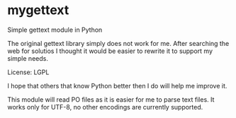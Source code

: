 # mygettext
Simple gettext module in Python

The original gettext library simply does not work for me. After searching the web for solutios I thought it would be easier to rewrite it to support my simple needs.

License: LGPL

I hope that others that know Python better then I do will help me improve it.

This module will read PO files as it is easier for me to parse text files.
It works only for UTF-8, no other encodings are currently supported.
